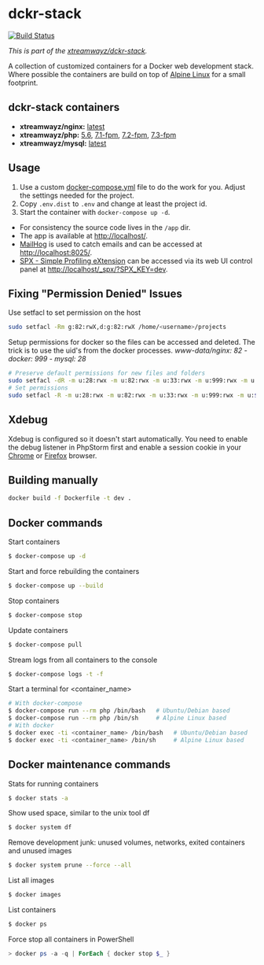 # dckr-stack

[![Build Status](https://travis-ci.com/xtreamwayz/dckr-stack.svg?branch=master)](https://travis-ci.com/xtreamwayz/dckr-stack)

*This is part of the [xtreamwayz/dckr-stack](https://github.com/xtreamwayz/dckr-stack).*

A collection of customized containers for a Docker web development stack. Where possible the containers are build on top of [Alpine Linux](http://alpinelinux.org/) for a small footprint.

## dckr-stack containers

- **xtreamwayz/nginx:** [latest](https://github.com/xtreamwayz/dckr-stack/blob/master/nginx/Dockerfile)
- **xtreamwayz/php:** [5.6](https://github.com/xtreamwayz/dckr-stack/blob/master/php/5.6-fpm), [7.1-fpm](https://github.com/xtreamwayz/dckr-stack/blob/master/php/7.1-fpm), [7.2-fpm](https://github.com/xtreamwayz/dckr-stack/blob/master/php/7.2-fpm), [7.3-fpm](https://github.com/xtreamwayz/dckr-stack/blob/master/php/7.3-fpm)
- **xtreamwayz/mysql:** [latest](https://github.com/xtreamwayz/dckr-stack/blob/master/mysql/Dockerfile)

## Usage

1. Use a custom [docker-compose.yml](docker-compose.yml) file to do the work for you. Adjust the settings needed for the project.
2. Copy `.env.dist` to `.env` and change at least the project id.
3. Start the container with `docker-compose up -d`.

- For consistency the source code lives in the `/app` dir.
- The app is available at [http://localhost/](http://localhost/).
- [MailHog](https://github.com/mailhog/MailHog) is used to catch emails and can be accessed at [http://localhost:8025/](http://localhost:8025/).
- [SPX - Simple Profiling eXtension](https://github.com/NoiseByNorthwest/php-spx) can be accessed via its web UI control panel at [http://localhost/_spx/?SPX_KEY=dev](http://localhost/_spx/?SPX_KEY=dev).

## Fixing "Permission Denied" Issues

Use setfacl to set permission on the host

```bash
sudo setfacl -Rm g:82:rwX,d:g:82:rwX /home/<username>/projects
```

Setup permissions for docker so the files can be accessed and deleted.
The trick is to use the uid's from the docker processes.
*www-data/nginx: 82 - docker: 999 - mysql: 28*

```bash
# Preserve default permissions for new files and folders
sudo setfacl -dR -m u:28:rwx -m u:82:rwx -m u:33:rwx -m u:999:rwx -m u:$(whoami):rwx data
# Set permissions
sudo setfacl -R -m u:28:rwx -m u:82:rwx -m u:33:rwx -m u:999:rwx -m u:$(whoami):rwx data
```

## Xdebug

Xdebug is configured so it doesn't start automatically. You need to enable the debug listener in PhpStorm first and enable a session cookie in your [Chrome](https://chrome.google.com/webstore/detail/xdebug-helper/eadndfjplgieldjbigjakmdgkmoaaaoc) or [Firefox](https://chrome.google.com/extensions/detail/eadndfjplgieldjbigjakmdgkmoaaaoc) browser.

## Building manually

```bash
docker build -f Dockerfile -t dev .
```

## Docker commands

Start containers
```bash
$ docker-compose up -d
```

Start and force rebuilding the containers
```bash
$ docker-compose up --build
```

Stop containers
```bash
$ docker-compose stop
```

Update containers
```bash
$ docker-compose pull
```

Stream logs from all containers to the console
```bash
$ docker-compose logs -t -f
```

Start a terminal for <container_name>
```bash
# With docker-compose
$ docker-compose run --rm php /bin/bash   # Ubuntu/Debian based
$ docker-compose run --rm php /bin/sh     # Alpine Linux based
# With docker
$ docker exec -ti <container_name> /bin/bash   # Ubuntu/Debian based
$ docker exec -ti <container_name> /bin/sh     # Alpine Linux based
```

## Docker maintenance commands

Stats for running containers
```bash
$ docker stats -a
```

Show used space, similar to the unix tool df
```bash
$ docker system df
```

Remove development junk: unused volumes, networks, exited containers and unused images
```bash
$ docker system prune --force --all
```

List all images
```bash
$ docker images
```

List containers
```bash
$ docker ps
```

Force stop all containers in PowerShell
```powershell
> docker ps -a -q | ForEach { docker stop $_ }
```
